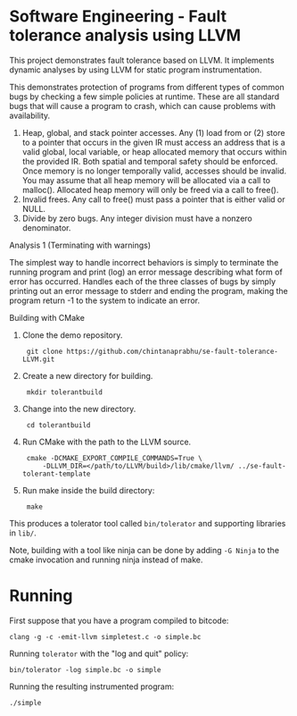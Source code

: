 Software Engineering - Fault tolerance analysis using LLVM
==========================================================

This project demonstrates fault tolerance based on LLVM. It implements dynamic analyses by using LLVM for static program instrumentation.

This demonstrates protection of programs from different types of common bugs by checking a few simple policies at runtime. These are all standard bugs that will cause a program to crash, which can cause problems with availability.

1. Heap, global, and stack pointer accesses. Any (1) load from or (2) store to a pointer that occurs in the given IR must access an address that is a valid global, local variable, or heap allocated memory that occurs within the provided IR. Both spatial and temporal safety should be enforced. Once memory is no longer temporally valid, accesses should be invalid. You may assume that all heap memory will be allocated via a call to malloc(). Allocated heap memory will only be freed via a call to free().
2. Invalid frees. Any call to free() must pass a pointer that is either valid or NULL.
3. Divide by zero bugs. Any integer division must have a nonzero denominator.

Analysis 1 (Terminating with warnings)

The simplest way to handle incorrect behaviors is simply to terminate the running program and print (log) an error message describing what form of error has occurred. Handles each of the three classes of bugs by simply printing out an error message to stderr and ending the program, making the program return -1 to the system to indicate an error.

Building with CMake

1. Clone the demo repository.

        git clone https://github.com/chintanaprabhu/se-fault-tolerance-LLVM.git

2. Create a new directory for building.

        mkdir tolerantbuild

3. Change into the new directory.

        cd tolerantbuild

4. Run CMake with the path to the LLVM source.

        cmake -DCMAKE_EXPORT_COMPILE_COMMANDS=True \
            -DLLVM_DIR=</path/to/LLVM/build>/lib/cmake/llvm/ ../se-fault-tolerant-template

5. Run make inside the build directory:

        make

This produces a tolerator tool called `bin/tolerator` and supporting
libraries in `lib/`.

Note, building with a tool like ninja can be done by adding `-G Ninja` to
the cmake invocation and running ninja instead of make.

Running
==============================================

First suppose that you have a program compiled to bitcode:

    clang -g -c -emit-llvm simpletest.c -o simple.bc

Running `tolerator` with the "log and quit" policy:

    bin/tolerator -log simple.bc -o simple

Running the resulting instrumented program:

    ./simple

